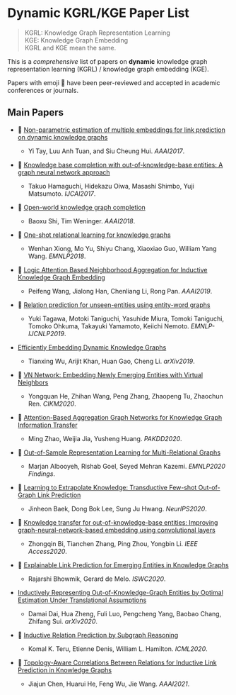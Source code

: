 # Dynamic KGRL/KGE Paper List

> KGRL: Knowledge Graph Representation Learning  
> KGE:  Knowledge Graph Embedding  
> KGRL and KGE mean the same.

This is a *comprehensive* list of papers on **dynamic** knowledge graph representation learning (KGRL) / knowledge graph embedding (KGE). 

Papers with emoji :file_folder: have been peer-reviewed and accepted in academic conferences or journals.

## Main Papers

- :file_folder: [Non-parametric estimation of multiple embeddings for link prediction on dynamic knowledge graphs](https://dl.acm.org/doi/10.5555/3298239.3298421)
  - Yi Tay, Luu Anh Tuan, and Siu Cheung Hui. *AAAI2017*.

- :file_folder: [Knowledge base completion with out-of-knowledge-base entities: A graph neural network approach](https://www.ijcai.org/proceedings/2017/0250.pdf)
  - Takuo Hamaguchi, Hidekazu Oiwa, Masashi Shimbo, Yuji Matsumoto. *IJCAI2017*.

- :file_folder: [Open-world knowledge graph completion](https://arxiv.org/abs/1711.03438)
  - Baoxu Shi, Tim Weninger. *AAAI2018*.

- :file_folder: [One-shot relational learning for knowledge graphs](https://arxiv.org/abs/1808.09040)
  - Wenhan Xiong, Mo Yu, Shiyu Chang, Xiaoxiao Guo, William Yang Wang. *EMNLP2018*.

- :file_folder: [Logic Attention Based Neighborhood Aggregation for Inductive Knowledge Graph Embedding](https://arxiv.org/abs/1811.01399)
  - Peifeng Wang, Jialong Han, Chenliang Li, Rong Pan. *AAAI2019*.

- :file_folder: [Relation prediction for unseen-entities using entity-word graphs](https://www.aclweb.org/anthology/D19-5302/)
  - Yuki Tagawa, Motoki Taniguchi, Yasuhide Miura, Tomoki Taniguchi, Tomoko Ohkuma, Takayuki Yamamoto, Keiichi Nemoto. *EMNLP-IJCNLP2019*.

- [Efficiently Embedding Dynamic Knowledge Graphs](https://arxiv.org/abs/1910.06708)
  - Tianxing Wu, Arijit Khan, Huan Gao, Cheng Li. *arXiv2019*.

- :file_folder: [VN Network: Embedding Newly Emerging Entities with Virtual Neighbors](https://doi.org/10.1145/3340531.3411865)
  - Yongquan He, Zhihan Wang, Peng Zhang, Zhaopeng Tu, Zhaochun Ren. *CIKM2020*.

- :file_folder: [Attention-Based Aggregation Graph Networks for Knowledge Graph Information Transfer](http://dx.doi.org/10.1007/978-3-030-47436-2_41)
  - Ming Zhao, Weijia Jia, Yusheng Huang. *PAKDD2020*.

- :file_folder: [Out-of-Sample Representation Learning for Multi-Relational Graphs](https://www.aclweb.org/anthology/2020.findings-emnlp.241.pdf)
  - Marjan Albooyeh, Rishab Goel, Seyed Mehran Kazemi. *EMNLP2020 Findings*.

- :file_folder: [Learning to Extrapolate Knowledge: Transductive Few-shot Out-of-Graph Link Prediction](https://proceedings.neurips.cc/paper/2020/file/0663a4ddceacb40b095eda264a85f15c-Paper.pdf)
  - Jinheon Baek, Dong Bok Lee, Sung Ju Hwang. *NeurIPS2020*.

- :file_folder: [Knowledge transfer for out-of-knowledge-base entities: Improving graph-neural-network-based embedding using convolutional layers](http://ieeexplore.ieee.org/document/9178374)
  - Zhongqin Bi, Tianchen Zhang, Ping Zhou, Yongbin Li. *IEEE Access2020*.

- :file_folder: [Explainable Link Prediction for Emerging Entities in Knowledge Graphs](http://arxiv.org/abs/2005.00637)
  - Rajarshi Bhowmik, Gerard de Melo. *ISWC2020*.

- [Inductively Representing Out-of-Knowledge-Graph Entities by Optimal Estimation Under Translational Assumptions](http://arxiv.org/abs/2009.12765)
  - Damai Dai, Hua Zheng, Fuli Luo, Pengcheng Yang, Baobao Chang, Zhifang Sui. *arXiv2020*.

- :file_folder: [Inductive Relation Prediction by Subgraph Reasoning](http://arxiv.org/abs/1911.06962)
  - Komal K. Teru, Etienne Denis, William L. Hamilton. *ICML2020*.

- :file_folder: [Topology-Aware Correlations Between Relations for Inductive Link Prediction in Knowledge Graphs](http://arxiv.org/abs/2103.03642)
  - Jiajun Chen, Huarui He, Feng Wu, Jie Wang. *AAAI2021*.